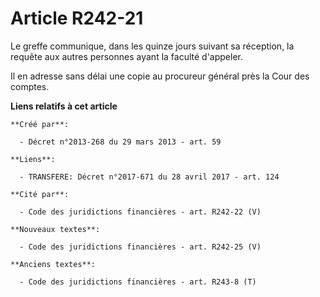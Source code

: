 # Article R242-21

Le greffe communique, dans les quinze jours suivant sa réception, la requête aux autres personnes ayant la faculté d'appeler.

Il en adresse sans délai une copie au procureur général près la Cour des comptes.

**Liens relatifs à cet article**

	**Créé par**:

	  - Décret n°2013-268 du 29 mars 2013 - art. 59

	**Liens**:

	  - TRANSFERE: Décret n°2017-671 du 28 avril 2017 - art. 124

	**Cité par**:

	  - Code des juridictions financières - art. R242-22 (V)

	**Nouveaux textes**:

	  - Code des juridictions financières - art. R242-25 (V)

	**Anciens textes**:

	  - Code des juridictions financières - art. R243-8 (T)
